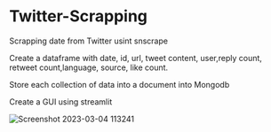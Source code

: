 # Twitter-Scrapping




Scrapping date from Twitter usint snscrape

Create a dataframe with date, id, url, tweet content, user,reply count, retweet count,language, source, like count.

Store each collection of data into a document into Mongodb

Create a GUI using streamlit

![Screenshot 2023-03-04 113241](https://user-images.githubusercontent.com/115566259/222879069-e0ab4fd2-2f9d-43ac-ab1b-673a1accfd6e.png)


